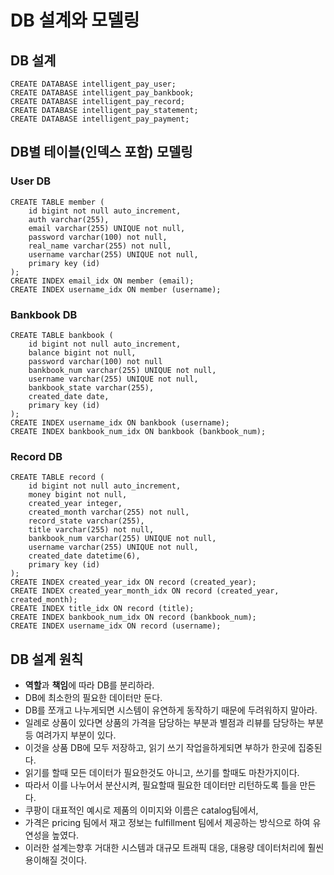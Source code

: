 # DB 설계와 모델링

## DB 설계
```
CREATE DATABASE intelligent_pay_user;
CREATE DATABASE intelligent_pay_bankbook;
CREATE DATABASE intelligent_pay_record;
CREATE DATABASE intelligent_pay_statement;
CREATE DATABASE intelligent_pay_payment;
```

## DB별 테이블(인덱스 포함) 모델링
### User DB
```
CREATE TABLE member (
    id bigint not null auto_increment,
    auth varchar(255),
    email varchar(255) UNIQUE not null,
    password varchar(100) not null,
    real_name varchar(255) not null,
    username varchar(255) UNIQUE not null,
    primary key (id)
);
CREATE INDEX email_idx ON member (email);
CREATE INDEX username_idx ON member (username);
```
### Bankbook DB
```
CREATE TABLE bankbook (
    id bigint not null auto_increment,
    balance bigint not null,
    password varchar(100) not null
    bankbook_num varchar(255) UNIQUE not null,
    username varchar(255) UNIQUE not null,
    bankbook_state varchar(255),
    created_date date,
    primary key (id)
);
CREATE INDEX username_idx ON bankbook (username);
CREATE INDEX bankbook_num_idx ON bankbook (bankbook_num);
```
### Record DB
```
CREATE TABLE record (
    id bigint not null auto_increment,
    money bigint not null,
    created_year integer,
    created_month varchar(255) not null,
    record_state varchar(255),
    title varchar(255) not null,
    bankbook_num varchar(255) UNIQUE not null,
    username varchar(255) UNIQUE not null,
    created_date datetime(6),
    primary key (id)
);
CREATE INDEX created_year_idx ON record (created_year);
CREATE INDEX created_year_month_idx ON record (created_year, created_month);
CREATE INDEX title_idx ON record (title);
CREATE INDEX bankbook_num_idx ON record (bankbook_num);
CREATE INDEX username_idx ON record (username);
```

## DB 설계 원칙
* **역할**과 **책임**에 따라 DB를 분리하라.
* DB에 최소한의 필요한 데이터만 둔다.
* DB를 쪼개고 나누게되면 시스템이 유연하게 동작하기 때문에 두려워하지 말아라.
* 일례로 상품이 있다면 상품의 가격을 담당하는 부분과 별점과 리뷰를 담당하는 부분 등 여려가지 부분이 있다.
* 이것을 상품 DB에 모두 저장하고, 읽기 쓰기 작업을하게되면 부하가 한곳에 집중된다.
* 읽기를 할때 모든 데이터가 필요한것도 아니고, 쓰기를 할때도 마찬가지이다.
* 따라서 이를 나누어서 분산시켜, 필요할때 필요한 데이터만 리턴하도록 틀을 만든다.
* 쿠팡이 대표적인 예시로 제품의 이미지와 이름은 catalog팀에서, 
* 가격은 pricing 팀에서 재고 정보는 fulfillment 팀에서 제공하는 방식으로 하여 유연성을 높였다.
* 이러한 설계는향후 거대한 시스템과 대규모 트래픽 대응, 대용량 데이터처리에 훨씬 용이해질 것이다.